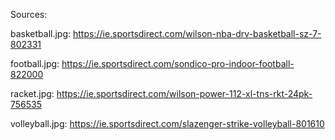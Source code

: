 Sources:

basketball.jpg:
https://ie.sportsdirect.com/wilson-nba-drv-basketball-sz-7-802331

football.jpg:
https://ie.sportsdirect.com/sondico-pro-indoor-football-822000

racket.jpg:
https://ie.sportsdirect.com/wilson-power-112-xl-tns-rkt-24pk-756535

volleyball.jpg:
https://ie.sportsdirect.com/slazenger-strike-volleyball-801610